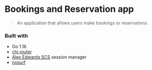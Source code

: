 # Bookings and Reservation app
> An application that allows users make bookings or reservations

### Built with
- Go 1.16
- [chi router](https://github.com/go-chi/chi)
- [Alex Edwards SCS](https://github.com/alexedwards/scs/v2) session manager
- [nosurf](https://github.com/justinas/nosurf)

